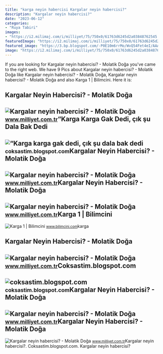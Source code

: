 ```yaml
---
title: "karga neyin habercisi Kargalar neyin habercisi?"
description: "Kargalar neyin habercisi?"
date: "2023-06-12"
categories:
- "Ruya Tabiri"
images:
- "https://i2.milimaj.com/i/milliyet/75/750x0/61763d6245d2a03848762545.jpg"
featuredImage: "https://i2.milimaj.com/i/milliyet/75/750x0/61763d6245d2a0384876253d.jpg"
featured_image: "https://3.bp.blogspot.com/-P0E10m6rrMo/WvQ54Fet4eI/AAAAAAAAAAY/bAHdd1QBvp4PA_VMHSJQcvQoH545GNxjQCLcBGAs/s1600/2.jpg"
image: "https://i2.milimaj.com/i/milliyet/75/750x0/61763d6245d2a0384876253d.jpg"
---
```


If you are looking for Kargalar neyin habercisi? - Molatik Doğa you've came to the right web. We have 9 Pics about Kargalar neyin habercisi? - Molatik Doğa like Kargalar neyin habercisi? - Molatik Doğa, Kargalar neyin habercisi? - Molatik Doğa and also Karga 1 | Bilimcini. Here it is:

Kargalar Neyin Habercisi? - Molatik Doğa
----------------------------------------

 ![Kargalar neyin habercisi? - Molatik Doğa](https://i2.milimaj.com/i/milliyet/75/750x0/61763d6245d2a0384876253d.jpg) <small>www.milliyet.com.tr</small>“Karga Karga Gak Dedi, çık şu Dala Bak Dedi
-------------------------------------------

 ![“Karga karga gak dedi, çık şu dala bak dedi](https://3.bp.blogspot.com/-P0E10m6rrMo/WvQ54Fet4eI/AAAAAAAAAAY/bAHdd1QBvp4PA_VMHSJQcvQoH545GNxjQCLcBGAs/s1600/2.jpg) <small>coksastim.blogspot.com</small>Kargalar Neyin Habercisi? - Molatik Doğa
----------------------------------------

 ![Kargalar neyin habercisi? - Molatik Doğa](https://i2.milimaj.com/i/milliyet/75/750x0/61763d6245d2a0384876253b.jpg) <small>www.milliyet.com.tr</small>Kargalar Neyin Habercisi? - Molatik Doğa
----------------------------------------

 ![Kargalar neyin habercisi? - Molatik Doğa](https://i2.milimaj.com/i/milliyet/75/750x0/61763d6245d2a03848762545.jpg) <small>www.milliyet.com.tr</small>Karga 1 | Bilimcini
-------------------

 ![Karga 1 | Bilimcini](https://www.bilimcini.com/wp-content/uploads/2017/12/karga-1.jpg) <small>www.bilimcini.com</small>karga

Kargalar Neyin Habercisi? - Molatik Doğa
----------------------------------------

 ![Kargalar neyin habercisi? - Molatik Doğa](https://i2.milimaj.com/i/milliyet/75/750x0/61763d6245d2a0384876253f.jpg) <small>www.milliyet.com.tr</small>Coksastim.blogspot.com
----------------------

 ![coksastim.blogspot.com](https://1.bp.blogspot.com/-d1AEGaREHkM/WvRABjBIm-I/AAAAAAAAAA0/MiAleO4mkdsUwpvaRSG8EBwcaTx-4ZWlACEwYBhgL/s1600/3.jpg) <small>coksastim.blogspot.com</small>Kargalar Neyin Habercisi? - Molatik Doğa
----------------------------------------

 ![Kargalar neyin habercisi? - Molatik Doğa](https://i2.milimaj.com/i/milliyet/75/750x0/61778fd9932151bfc80382c3.jpg) <small>www.milliyet.com.tr</small>Kargalar Neyin Habercisi? - Molatik Doğa
----------------------------------------

 ![Kargalar neyin habercisi? - Molatik Doğa](https://i2.milimaj.com/i/milliyet/75/750x0/61763d6245d2a03848762543.jpg) <small>www.milliyet.com.tr</small>Kargalar neyin habercisi?. Coksastim.blogspot.com. Kargalar neyin habercisi?
